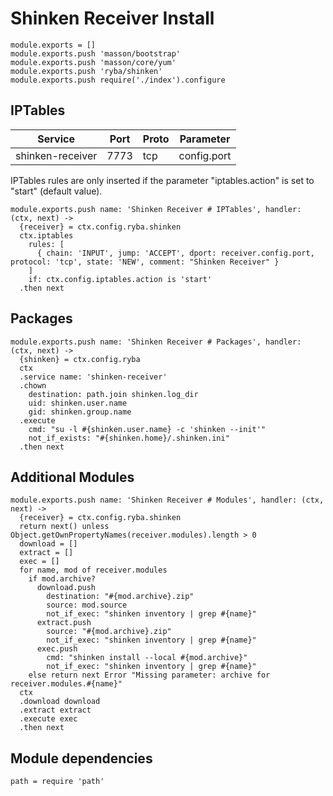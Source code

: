 
# Shinken Receiver Install

    module.exports = []
    module.exports.push 'masson/bootstrap'
    module.exports.push 'masson/core/yum'
    module.exports.push 'ryba/shinken'
    module.exports.push require('./index').configure

## IPTables

| Service          | Port  | Proto | Parameter       |
|------------------|-------|-------|-----------------|
| shinken-receiver | 7773  |  tcp  |   config.port   |

IPTables rules are only inserted if the parameter "iptables.action" is set to
"start" (default value).

    module.exports.push name: 'Shinken Receiver # IPTables', handler: (ctx, next) ->
      {receiver} = ctx.config.ryba.shinken
      ctx.iptables
        rules: [
          { chain: 'INPUT', jump: 'ACCEPT', dport: receiver.config.port, protocol: 'tcp', state: 'NEW', comment: "Shinken Receiver" }
        ]
        if: ctx.config.iptables.action is 'start'
      .then next

## Packages

    module.exports.push name: 'Shinken Receiver # Packages', handler: (ctx, next) ->
      {shinken} = ctx.config.ryba
      ctx
      .service name: 'shinken-receiver'
      .chown
        destination: path.join shinken.log_dir
        uid: shinken.user.name
        gid: shinken.group.name
      .execute
        cmd: "su -l #{shinken.user.name} -c 'shinken --init'"
        not_if_exists: "#{shinken.home}/.shinken.ini"
      .then next

## Additional Modules

    module.exports.push name: 'Shinken Receiver # Modules', handler: (ctx, next) ->
      {receiver} = ctx.config.ryba.shinken
      return next() unless Object.getOwnPropertyNames(receiver.modules).length > 0
      download = []
      extract = []
      exec = []
      for name, mod of receiver.modules
        if mod.archive?
          download.push
            destination: "#{mod.archive}.zip"
            source: mod.source
            not_if_exec: "shinken inventory | grep #{name}"
          extract.push
            source: "#{mod.archive}.zip"
            not_if_exec: "shinken inventory | grep #{name}"
          exec.push
            cmd: "shinken install --local #{mod.archive}"
            not_if_exec: "shinken inventory | grep #{name}"
        else return next Error "Missing parameter: archive for receiver.modules.#{name}"
      ctx
      .download download
      .extract extract
      .execute exec
      .then next

## Module dependencies

    path = require 'path'
